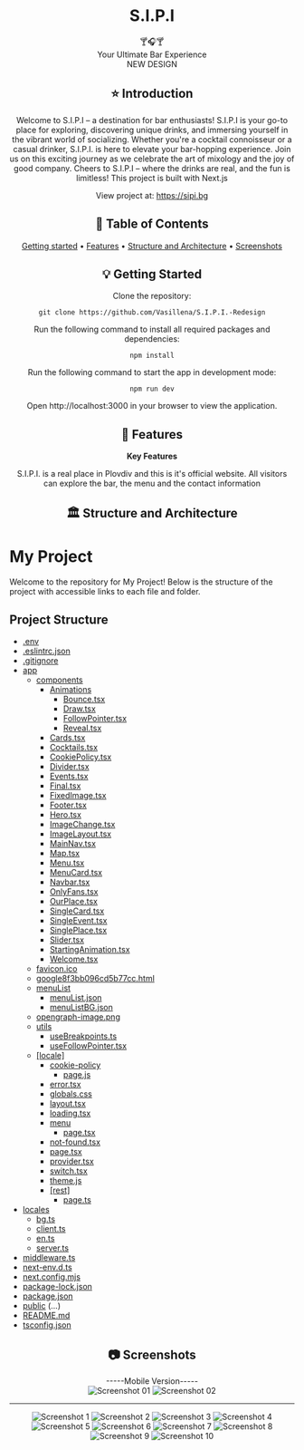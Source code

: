 <div align="center">
<h1 align="center">S.I.P.I</h1>
  🍸🎧🍸
  <br/>
 Your Ultimate Bar Experience
   <br/>
   NEW DESIGN

## ⭐️  Introduction

Welcome to S.I.P.I – a destination for bar enthusiasts! S.I.P.I is your go-to place for exploring, discovering unique drinks, and immersing yourself in the vibrant world of socializing. Whether you're a cocktail connoisseur or a casual drinker, S.I.P.I. is here to elevate your bar-hopping experience. Join us on this exciting journey as we celebrate the art of mixology and the joy of good company. Cheers to S.I.P.I – where the drinks are real, and the fun is limitless!
This project is built with Next.js

View project at: https://sipi.bg


## 📜 Table of Contents
[Getting started](#getting-started) •
[Features](#features) •
[Structure and Architecture](#structure-and-architecture) •
[Screenshots](#screenshots)

## 💡 Getting Started
Clone the repository:
```
git clone https://github.com/Vasillena/S.I.P.I.-Redesign
```
Run the following command to install all required packages and dependencies:
```
npm install
```
Run the following command to start the app in development mode:
```
npm run dev
```
Open http://localhost:3000 in your browser to view the application.

## 🧸 Features

**Key Features**

S.I.P.I. is a real place in Plovdiv and this is it's official website. All visitors can explore the bar, the menu and the contact information

## 🏛️ Structure and Architecture
</div>

# My Project

Welcome to the repository for My Project! Below is the structure of the project with accessible links to each file and folder.

## Project Structure

- [.env](./.env)
- [.eslintrc.json](./.eslintrc.json)
- [.gitignore](./.gitignore)
- [app](./app/)
  - [components](./app/components/)
    - [Animations](./app/components/Animations/)
      - [Bounce.tsx](./app/components/Animations/Bounce.tsx)
      - [Draw.tsx](./app/components/Animations/Draw.tsx)
      - [FollowPointer.tsx](./app/components/Animations/FollowPointer.tsx)
      - [Reveal.tsx](./app/components/Animations/Reveal.tsx)
    - [Cards.tsx](./app/components/Cards.tsx)
    - [Cocktails.tsx](./app/components/Cocktails.tsx)
    - [CookiePolicy.tsx](./app/components/CookiePolicy.tsx)
    - [Divider.tsx](./app/components/Divider.tsx)
    - [Events.tsx](./app/components/Events.tsx)
    - [Final.tsx](./app/components/Final.tsx)
    - [FixedImage.tsx](./app/components/FixedImage.tsx)
    - [Footer.tsx](./app/components/Footer.tsx)
    - [Hero.tsx](./app/components/Hero.tsx)
    - [ImageChange.tsx](./app/components/ImageChange.tsx)
    - [ImageLayout.tsx](./app/components/ImageLayout.tsx)
    - [MainNav.tsx](./app/components/MainNav.tsx)
    - [Map.tsx](./app/components/Map.tsx)
    - [Menu.tsx](./app/components/Menu.tsx)
    - [MenuCard.tsx](./app/components/MenuCard.tsx)
    - [Navbar.tsx](./app/components/Navbar.tsx)
    - [OnlyFans.tsx](./app/components/OnlyFans.tsx)
    - [OurPlace.tsx](./app/components/OurPlace.tsx)
    - [SingleCard.tsx](./app/components/SingleCard.tsx)
    - [SingleEvent.tsx](./app/components/SingleEvent.tsx)
    - [SinglePlace.tsx](./app/components/SinglePlace.tsx)
    - [Slider.tsx](./app/components/Slider.tsx)
    - [StartingAnimation.tsx](./app/components/StartingAnimation.tsx)
    - [Welcome.tsx](./app/components/Welcome.tsx)
  - [favicon.ico](./app/favicon.ico)
  - [google8f3bb096cd5b77cc.html](./app/google8f3bb096cd5b77cc.html)
  - [menuList](./app/menuList/)
    - [menuList.json](./app/menuList/menuList.json)
    - [menuListBG.json](./app/menuList/menuListBG.json)
  - [opengraph-image.png](./app/opengraph-image.png)
  - [utils](./app/utils/)
    - [useBreakpoints.ts](./app/utils/useBreakpoints.ts)
    - [useFollowPointer.tsx](./app/utils/useFollowPointer.tsx)
  - [[locale]](./app/%5Blocale%5D/)
    - [cookie-policy](./app/%5Blocale%5D/cookie-policy/)
      - [page.js](./app/%5Blocale%5D/cookie-policy/page.js)
    - [error.tsx](./app/%5Blocale%5D/error.tsx)
    - [globals.css](./app/%5Blocale%5D/globals.css)
    - [layout.tsx](./app/%5Blocale%5D/layout.tsx)
    - [loading.tsx](./app/%5Blocale%5D/loading.tsx)
    - [menu](./app/%5Blocale%5D/menu/)
      - [page.tsx](./app/%5Blocale%5D/menu/page.tsx)
    - [not-found.tsx](./app/%5Blocale%5D/not-found.tsx)
    - [page.tsx](./app/%5Blocale%5D/page.tsx)
    - [provider.tsx](./app/%5Blocale%5D/provider.tsx)
    - [switch.tsx](./app/%5Blocale%5D/switch.tsx)
    - [theme.js](./app/%5Blocale%5D/theme.js)
    - [[rest]](./app/%5Blocale%5D/%5Brest%5D/)
      - [page.ts](./app/%5Blocale%5D/%5Brest%5D/page.ts)
- [locales](./locales/)
  - [bg.ts](./locales/bg.ts)
  - [client.ts](./locales/client.ts)
  - [en.ts](./locales/en.ts)
  - [server.ts](./locales/server.ts)
- [middleware.ts](./middleware.ts)
- [next-env.d.ts](./next-env.d.ts)
- [next.config.mjs](./next.config.mjs)
- [package-lock.json](./package-lock.json)
- [package.json](./package.json)
- [public](./public/)
(...)
- [README.md](./README.md)
- [tsconfig.json](./tsconfig.json)



<div align="center">
  
## 📷 Screenshots


-----Mobile Version-----
  <br/>
![Screenshot 01](https://github.com/user-attachments/assets/56501ba4-34ac-457a-8e6f-32ba54c1faaf)
![Screenshot 02](https://github.com/user-attachments/assets/9768bba7-f483-46f7-a646-1353f5d900d3)

------------------------
![Screenshot 1](https://github.com/user-attachments/assets/21eb2dcc-d7e4-44c8-a829-68d7cc0dffcc)
![Screenshot 2](https://github.com/user-attachments/assets/391b91f9-ef45-4b16-9b0a-4077f8257c90)
![Screenshot 3](https://github.com/user-attachments/assets/e1d218f9-f503-4756-b7d2-189c7e5e0e9b)
![Screenshot 4](https://github.com/user-attachments/assets/3622a54c-5857-4673-bd44-b3e6d1e8b762)
![Screenshot 5](https://github.com/user-attachments/assets/7802d30c-d92e-4f93-98b2-3a98c0a1216b)
![Screenshot 6](https://github.com/user-attachments/assets/040c0f5a-413d-4f58-b3b4-f6105350736f)
![Screenshot 7](https://github.com/user-attachments/assets/b0ed8840-a550-40c3-848f-fec4cafcd4b6)
![Screenshot 8](https://github.com/user-attachments/assets/fca2f671-60ac-4915-afb9-3bcb85f2bcf6)
![Screenshot 9](https://github.com/user-attachments/assets/d5e2c737-309d-4b7c-b20b-af9a805aae4d)
![Screenshot 10](https://github.com/user-attachments/assets/b57d7d1e-1aa9-48c2-a523-898c5fff73de)


</div>
